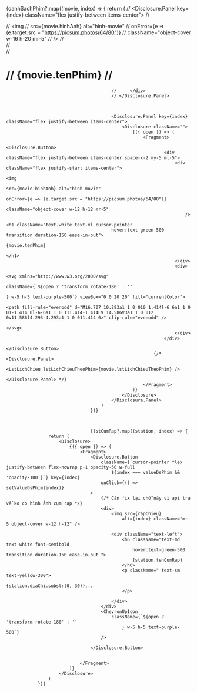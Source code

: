 {danhSachPhim?.map((movie, index) => {
return (
// <Disclosure.Panel key={index} className="flex justify-between items-center">
// <div className="col-span-1 my-1 mx-auto">
// <img
// src={movie.hinhAnh} alt="hinh-movie"
// onError={e => (e.target.src = "https://picsum.photos/64/80")}
// className="object-cover w-16 h-20 mr-5"
// />
// </div>
// <div className="text-left col-span-3">
// <h1 className="text-white text-2xl cursor-pointer
                                            // hover:text-green-500 transition duration-150 ease-in-out">
// {movie.tenPhim}
// </h1>

                                            //     </div>
                                            // </Disclosure.Panel>



                                            <Disclosure.Panel key={index} className="flex justify-between items-center">
                                                <Disclosure className="">
                                                    {({ open }) => (
                                                        <Fragment>
                                                            <Disclosure.Button>
                                                                <div className="flex justify-between items-center space-x-2 my-5 ml-5">
                                                                    <div className="flex justify-start items-center">
                                                                        <img
                                                                            src={movie.hinhAnh} alt="hinh-movie"
                                                                            onError={e => (e.target.src = "https://picsum.photos/64/80")}
                                                                            className="object-cover w-12 h-12 mr-5"
                                                                        />
                                                                        <h1 className="text-white text-xl cursor-pointer
                                            hover:text-green-500 transition duration-150 ease-in-out">
                                                                            {movie.tenPhim}
                                                                        </h1>
                                                                    </div>
                                                                    <div>
                                                                        <svg xmlns="http://www.w3.org/2000/svg"
                                                                            className={`${open ? 'transform rotate-180' : ''
                                                                                } w-5 h-5 text-purple-500`} viewBox="0 0 20 20" fill="currentColor">
                                                                            <path fill-rule="evenodd" d="M16.707 10.293a1 1 0 010 1.414l-6 6a1 1 0 01-1.414 0l-6-6a1 1 0 111.414-1.414L9 14.586V3a1 1 0 012 0v11.586l4.293-4.293a1 1 0 011.414 0z" clip-rule="evenodd" />
                                                                        </svg>
                                                                    </div>
                                                                </div>
                                                            </Disclosure.Button>
                                                            {/* <Disclosure.Panel>
                                                                <LstLichChieu lstLichChieuTheoPhim={movie.lstLichChieuTheoPhim} />
                                                            </Disclosure.Panel> */}
                                                        </Fragment>
                                                    )}
                                                </Disclosure>
                                            </Disclosure.Panel>
                                        )
                                    })}



                                    {lstCumRap?.map((station, index) => {
                    return (
                        <Disclosure>
                            {({ open }) => (
                                <Fragment>
                                    <Disclosure.Button
                                        className={`cursor-pointer flex justify-between flex-nowrap p-1 opacity-50 w-full
                                            ${index === valueDsPhim && 'opacity-100'}`} key={index}
                                        onClick={() => setValueDsPhim(index)}
                                    >
                                        {/* Cần fix lại chỗ này vì api trả về ko có hình ảnh cụm rạp */}
                                        <div>
                                            <img src={rapChieu}
                                                alt={index} className="mr-5 object-cover w-12 h-12" />

                                            <div className="text-left">
                                                <h6 className="text-md text-white font-semibold
                                                    hover:text-green-500 transition duration-150 ease-in-out ">
                                                    {station.tenCumRap}
                                                </h6>
                                                <p className=" text-sm text-yellow-300">
                                                    {station.diaChi.substr(0, 30)}...
                                                </p>

                                            </div>
                                        </div>
                                        <ChevronUpIcon
                                            className={`${open ? 'transform rotate-180' : ''
                                                } w-5 h-5 text-purple-500`}
                                        />

                                    </Disclosure.Button>


                                </Fragment>
                            )}
                        </Disclosure>
                    )
                })}
